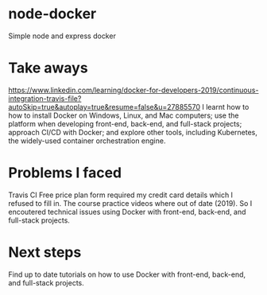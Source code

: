 # node-docker
Simple node and express docker 
# Take aways
https://www.linkedin.com/learning/docker-for-developers-2019/continuous-integration-travis-file?autoSkip=true&autoplay=true&resume=false&u=27885570 
I learnt how to how to install Docker on Windows, Linux, and Mac computers; use the platform when developing front-end, back-end, and full-stack projects; approach CI/CD with Docker; and explore other tools, including Kubernetes, the widely-used container orchestration engine.
# Problems I faced 
Travis CI Free price plan form required my credit card details which I refused to fill in. 
The course practice videos where out of date (2019). So I encoutered technical issues using Docker with front-end, back-end, and full-stack projects.
# Next steps
Find up to date tutorials on how to use Docker with front-end, back-end, and full-stack projects.
